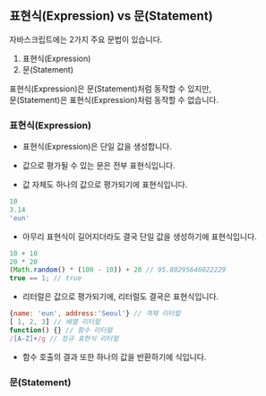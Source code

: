 ## 표현식(Expression) vs 문(Statement)

자바스크립트에는 2가지 주요 문법이 있습니다.

1. 표현식(Expression)
2. 문(Statement)

표현식(Expression)은 문(Statement)처럼 동작할 수 있지만,  
문(Statement)은 표현식(Expression)처럼 동작할 수 없습니다.

### 표현식(Expression)

- 표현식(Expression)은 단일 값을 생성합니다.
- 값으로 평가될 수 있는 문은 전부 표현식입니다.

- 값 자체도 하나의 값으로 평가되기에 표현식입니다.

```Javascript
10
3.14
'eun'
```

- 아무리 표현식이 길어지더라도 결국 단일 값을 생성하기에 표현식입니다.

```Javascript
10 + 10
20 * 20
(Math.random() * (100 - 10)) + 20 // 95.80295646022229
true == 1; // true
```

- 리터럴은 값으로 평가되기에, 리터럴도 결국은 표현식입니다.

```Javascript
{name: 'eun', address:'Seoul'} // 객체 리터럴
[ 1, 2, 3] // 배열 리터럴
function() {} // 함수 리터럴
/[A-Z]+/g // 정규 표현식 리터럴
```

- 함수 호출의 결과 또한 하나의 값을 반환하기에 식입니다.

### 문(Statement)

